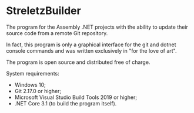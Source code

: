 # StreletzBuilder

The program for the Assembly .NET projects with the ability to update their source code from a remote Git repository.

In fact, this program is only a graphical interface for the git and dotnet console commands and was written exclusively in "for the love of art".

The program is open source and distributed free of charge.

System requirements:

 - Windows 10;
 - Git 2.17.0 or higher;
 - Microsoft Visual Studio Build Tools 2019 or higher;
 - .NET Core 3.1 (to build the program itself).